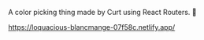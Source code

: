 A color picking thing made by Curt using React Routers. 🌈

https://loquacious-blancmange-07f58c.netlify.app/